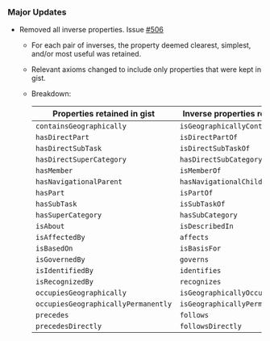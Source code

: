 ### Major Updates

- Removed all inverse properties. Issue [#506](https://github.com/semanticarts/gist/issues/506)

  - For each pair of inverses, the property deemed clearest, simplest, and/or most useful was retained.
  - Relevant axioms changed to include only properties that were kept in gist.
  - Breakdown:
  
      | Properties retained in gist | Inverse properties removed from gist|
      | ----------- | ----------- | 
      `containsGeographically` | `isGeographicallyContainedIn`
      `hasDirectPart` | `isDirectPartOf`
      `hasDirectSubTask` | `isDirectSubTaskOf`
      `hasDirectSuperCategory` | `hasDirectSubCategory`
      `hasMember` | `isMemberOf`
      `hasNavigationalParent` | `hasNavigationalChild`
      `hasPart` | `isPartOf`
      `hasSubTask` | `isSubTaskOf`
      `hasSuperCategory` | `hasSubCategory`
      `isAbout` | `isDescribedIn`
      `isAffectedBy` | `affects`
      `isBasedOn` | `isBasisFor`
      `isGovernedBy` | `governs`
      `isIdentifiedBy` | `identifies`
      `isRecognizedBy` | `recognizes`
      `occupiesGeographically` | `isGeographicallyOccupiedBy`
      `occupiesGeographicallyPermanently` | `isGeographicallyPermanentlyOccupiedBy`
      `precedes` | `follows`
      `precedesDirectly` | `followsDirectly`

